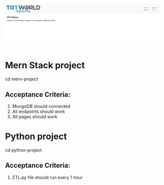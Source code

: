 ![result](result.png "Result")

# Mern Stack project

cd mern-project

## Acceptance Criteria:

1. MongoDB should connected
2. All endpoints should work
3. All pages should work

# Python project

cd python-project

## Acceptance Criteria:

1. ETL.py file should run every 1 hour
